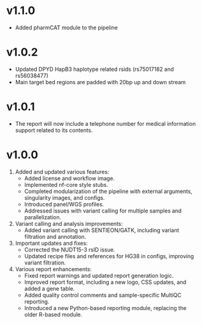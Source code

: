 # v1.1.0
- Added pharmCAT module to the pipeline

# v1.0.2
- Updated DPYD HapB3 haplotype related rsids (rs75017182 and rs56038477)
- Main target bed regions are padded with 20bp up and down stream
  
# v1.0.1
- The report will now include a telephone number for medical information support related to its contents.

# v1.0.0
1. Added and updated various features:
   - Added license and workflow image.
   - Implemented nf-core style stubs.
   - Completed modularization of the pipeline with external arguments, singularity images, and configs.
   - Introduced panel/WGS profiles.
   - Addressed issues with variant calling for multiple samples and parallelization.
2. Variant calling and analysis improvements:
   - Added variant calling with SENTIEON/GATK, including variant filtration and annotation.
3. Important updates and fixes:
   - Corrected the NUDT15-3 rsID issue.
   - Updated recipe files and references for HG38 in configs, improving variant filtration.
4. Various report enhancements:
   - Fixed report warnings and updated report generation logic.
   - Improved report format, including a new logo, CSS updates, and added a gene table.
   - Added quality control comments and sample-specific MultiQC reporting.
   - Introduced a new Python-based reporting module, replacing the older R-based module.
